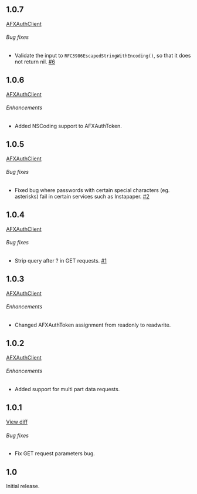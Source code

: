 ## 1.0.7
[AFXAuthClient](https://github.com/romaonthego/AFXAuthClient/compare/1.0.6...1.0.7)

###### Bug fixes

* Validate the input to `RFC3986EscapedStringWithEncoding()`, so that it does not return nil. [#6](https://github.com/romaonthego/AFXAuthClient/issues/6)

## 1.0.6
[AFXAuthClient](https://github.com/romaonthego/AFXAuthClient/compare/1.0.5...1.0.6)

###### Enhancements

* Added NSCoding support to AFXAuthToken.

## 1.0.5
[AFXAuthClient](https://github.com/romaonthego/AFXAuthClient/compare/1.0.4...1.0.5)

###### Bug fixes

* Fixed bug where passwords with certain special characters (eg. asterisks) fail
in certain services such as Instapaper. [#2](https://github.com/romaonthego/AFXAuthClient/issues/2)

## 1.0.4
[AFXAuthClient](https://github.com/romaonthego/AFXAuthClient/compare/1.0.3...1.0.4)

###### Bug fixes

* Strip query after ? in GET requests. [#1](https://github.com/romaonthego/AFXAuthClient/issues/1)

## 1.0.3
[AFXAuthClient](https://github.com/romaonthego/AFXAuthClient/compare/1.0.2...1.0.3)

###### Enhancements

* Changed AFXAuthToken assignment from readonly to readwrite.

## 1.0.2
[AFXAuthClient](https://github.com/romaonthego/AFXAuthClient/compare/1.0.1...1.0.2)

###### Enhancements

* Added support for multi part data requests.

## 1.0.1
[View diff](https://github.com/romaonthego/AFXAuthClient/compare/1.0...1.0.1)

###### Bug fixes

* Fix GET request parameters bug.

## 1.0

Initial release.
